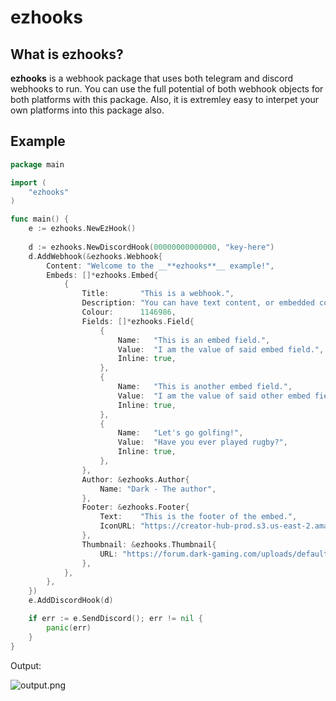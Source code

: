 # ezhooks

## What is ezhooks?

**ezhooks** is a webhook package that uses both telegram and discord webhooks to run. You can use the full potential of both webhook objects for both platforms with this package. Also, it is extremley easy to interpet your own platforms into this package also.

## Example

```go
package main

import (
	"ezhooks"
)

func main() {
	e := ezhooks.NewEzHook()
	
	d := ezhooks.NewDiscordHook(00000000000000, "key-here")
	d.AddWebhook(&ezhooks.Webhook{
		Content: "Welcome to the __**ezhooks**__ example!",
		Embeds: []*ezhooks.Embed{
			{
				Title:       "This is a webhook.",
				Description: "You can have text content, or embedded content as shown in this preview!",
				Colour:      1146986,
				Fields: []*ezhooks.Field{
					{
						Name:   "This is an embed field.",
						Value:  "I am the value of said embed field.",
						Inline: true,
					},
					{
						Name:   "This is another embed field.",
						Value:  "I am the value of said other embed field.",
						Inline: true,
					},
					{
						Name:   "Let's go golfing!",
						Value:  "Have you ever played rugby?",
						Inline: true,
					},
				},
				Author: &ezhooks.Author{
					Name: "Dark - The author",
				},
				Footer: &ezhooks.Footer{
					Text:    "This is the footer of the embed.",
					IconURL: "https://creator-hub-prod.s3.us-east-2.amazonaws.com/constructs_pfp_1687920400601.jpeg",
				},
				Thumbnail: &ezhooks.Thumbnail{
					URL: "https://forum.dark-gaming.com/uploads/default/original/2X/a/ae85d87e3563811f54cb24b19790a0dba5ba169c.png",
				},
			},
		},
	})
	e.AddDiscordHook(d)

	if err := e.SendDiscord(); err != nil {
		panic(err)
	}
}
```

Output:

![output.png](output.png)